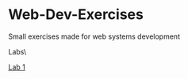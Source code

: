 # Web-Dev-Exercises
Small exercises made for web systems development

Labs\

[Lab 1](https://ajcastan0103.github.io/Web-Dev-Exercises/lab01)
